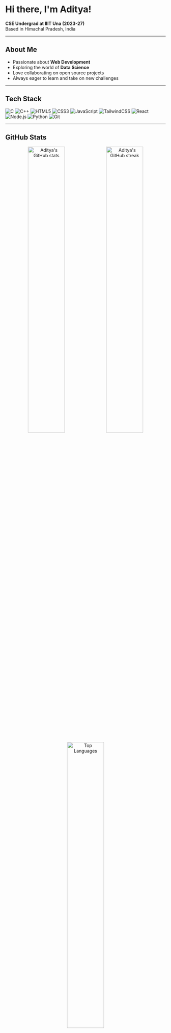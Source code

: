 # Hi there, I'm Aditya!

**CSE Undergrad at IIIT Una (2023-27)**  
Based in Himachal Pradesh, India

---

## About Me

- Passionate about **Web Development**
- Exploring the world of **Data Science**
- Love collaborating on open source projects
- Always eager to learn and take on new challenges

---

## Tech Stack

![C](https://img.shields.io/badge/C-00599C?style=for-the-badge&logo=c&logoColor=white)
![C++](https://img.shields.io/badge/C++-004482?style=for-the-badge&logo=cplusplus&logoColor=white)
![HTML5](https://img.shields.io/badge/HTML5-E44D26?style=for-the-badge&logo=html5&logoColor=white)
![CSS3](https://img.shields.io/badge/CSS3-264DE4?style=for-the-badge&logo=css3&logoColor=white)
![JavaScript](https://img.shields.io/badge/JavaScript-F7DF1E?style=for-the-badge&logo=javascript&logoColor=black)
![TailwindCSS](https://img.shields.io/badge/Tailwind_CSS-06B6D4?style=for-the-badge&logo=tailwindcss&logoColor=white)
![React](https://img.shields.io/badge/React-20232A?style=for-the-badge&logo=react&logoColor=61DAFB)
![Node.js](https://img.shields.io/badge/Node.js-339933?style=for-the-badge&logo=node.js&logoColor=white)
![Python](https://img.shields.io/badge/Python-3776AB?style=for-the-badge&logo=python&logoColor=white)
![Git](https://img.shields.io/badge/Git-F05032?style=for-the-badge&logo=git&logoColor=white)

---

## GitHub Stats

<div align="center">
 <img src="https://github-readme-stats.vercel.app/api?username=Aditya100905&show_icons=true&theme=radical&hide_border=true" alt="Aditya's GitHub stats" width="48%"/>
 <img src="https://streak-stats.demolab.com/?user=Aditya100905&theme=radical&hide_border=true" alt="Aditya's GitHub streak" width="48%"/>
</div>

<div align="center">
 <img src="https://github-readme-stats.vercel.app/api/top-langs/?username=Aditya100905&layout=compact&theme=radical&hide_border=true" alt="Top Languages" width="48%"/>
</div>

---

## Connect with me

[![LinkedIn](https://img.shields.io/badge/LinkedIn-0A66C2?style=for-the-badge&logo=linkedin&logoColor=white)](https://www.linkedin.com/in/aditya-kumar-goyal-1a631328a)
[![Gmail](https://img.shields.io/badge/Gmail-D14836?style=for-the-badge&logo=gmail&logoColor=white)](mailto:adityakumargoyal06@gmail.com)
[![X](https://img.shields.io/badge/X-000000?style=for-the-badge&logo=x&logoColor=white)](https://x.com/Aditya903282713)

---

<div align="center">

> *"Code is like humor. When you have to explain it, it's bad."* – **Cory House**

**Thanks for visiting my GitHub!**
</div>
